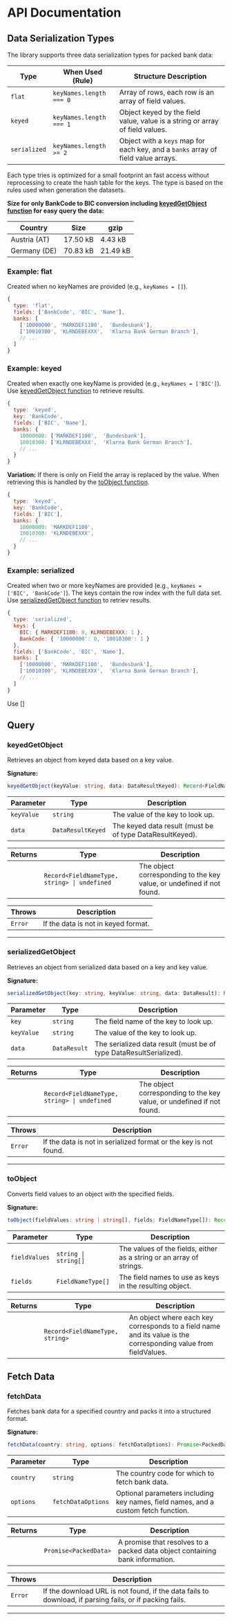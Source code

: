 # API Documentation

## Data Serialization Types

The library supports three data serialization types for packed bank data:

| Type         | When Used (Rule)        | Structure Description                                                             |
| ------------ | ----------------------- | --------------------------------------------------------------------------------- |
| `flat`       | `keyNames.length === 0` | Array of rows, each row is an array of field values.                              |
| `keyed`      | `keyNames.length === 1` | Object keyed by the field value, value is a string or array of field values.      |
| `serialized` | `keyNames.length >= 2`  | Object with a `keys` map for each key, and a `banks` array of field value arrays. |

Each type tries is optimized for a small footprint an fast access without reprocessing to create the hash table for the keys. The type is based on the rules used when generation the datasets.

**Size for only BankCode to BIC conversion including [keyedGetObject function](#keyedgetobject) for easy query the data:**

| Country      | Size     | gzip     |
| ------------ | -------- | -------- |
| Austria (AT) | 17.50 kB | 4.43 kB  |
| Germany (DE) | 70.83 kB | 21.49 kB |

### Example: flat

Created when no keyNames are provided (e.g., `keyNames = []`).

```js
{
  type: 'flat',
  fields: ['BankCode', 'BIC', 'Name'],
  banks: [
    ['10000000', 'MARKDEF1100',  'Bundesbank'],
    ['10010300', 'KLRNDEBEXXX',  'Klarna Bank German Branch'],
    // ...
  ]
}
```

### Example: keyed

Created when exactly one keyName is provided (e.g., `keyNames = ['BIC']`).
Use [keyedGetObject function](#keyedgetobject) to retrieve results.

```js
{
  type: 'keyed',
  key: 'BankCode',
  fields: ['BIC', 'Name'],
  banks: {
    10000000: ['MARKDEF1100',  'Bundesbank'],
    10010300: ['KLRNDEBEXXX',  'Klarna Bank German Branch'],
    // ...
  }
}
```

**Variation:** If there is only on Field the array is replaced by the value. When retrieving this is handled by the [toObject function](#toobject).

```js
{
  type: 'keyed',
  key: 'BankCode',
  fields: ['BIC'],
  banks: {
    10000000: 'MARKDEF1100',
    10010300: 'KLRNDEBEXXX',
    // ...
  }
}
```

### Example: serialized

Created when two or more keyNames are provided (e.g., `keyNames = ['BIC', 'BankCode']`).
The keys contain the row index with the full data set.
Use [serializedGetObject function](#serializedgetobject) to retriev results.

```js
{
  type: 'serialized',
  keys: {
    BIC: { MARKDEF1100: 0, KLRNDEBEXXX: 1 },
    BankCode: { '10000000': 0, '10010300': 1 }
  },
  fields: ['BankCode', 'BIC', 'Name'],
  banks: [
    ['10000000', 'MARKDEF1100',  'Bundesbank'],
    ['10010300', 'KLRNDEBEXXX',  'Klarna Bank German Branch'],
    // ...
  ]
}
```

Use []

## Query

### keyedGetObject

Retrieves an object from keyed data based on a key value.

**Signature:**

```ts
keyedGetObject(keyValue: string, data: DataResultKeyed): Record<FieldNameType, string> | undefined
```

| Parameter  | Type              | Description                                              |
| ---------- | ----------------- | -------------------------------------------------------- |
| `keyValue` | `string`          | The value of the key to look up.                         |
| `data`     | `DataResultKeyed` | The keyed data result (must be of type DataResultKeyed). |

| Returns | Type                                         | Description                                                           |
| ------- | -------------------------------------------- | --------------------------------------------------------------------- |
|         | `Record<FieldNameType, string> \| undefined` | The object corresponding to the key value, or undefined if not found. |

| Throws  | Description                         |
| ------- | ----------------------------------- |
| `Error` | If the data is not in keyed format. |

---

### serializedGetObject

Retrieves an object from serialized data based on a key and key value.

**Signature:**

```ts
serializedGetObject(key: string, keyValue: string, data: DataResult): Record<FieldNameType, string> | undefined
```

| Parameter  | Type         | Description                                                        |
| ---------- | ------------ | ------------------------------------------------------------------ |
| `key`      | `string`     | The field name of the key to look up.                              |
| `keyValue` | `string`     | The value of the key to look up.                                   |
| `data`     | `DataResult` | The serialized data result (must be of type DataResultSerialized). |

| Returns | Type                                         | Description                                                           |
| ------- | -------------------------------------------- | --------------------------------------------------------------------- |
|         | `Record<FieldNameType, string> \| undefined` | The object corresponding to the key value, or undefined if not found. |

| Throws  | Description                                                      |
| ------- | ---------------------------------------------------------------- |
| `Error` | If the data is not in serialized format or the key is not found. |

---

### toObject

Converts field values to an object with the specified fields.

**Signature:**

```ts
toObject(fieldValues: string | string[], fields: FieldNameType[]): Record<FieldNameType, string>
```

| Parameter     | Type                 | Description                                                          |
| ------------- | -------------------- | -------------------------------------------------------------------- |
| `fieldValues` | `string \| string[]` | The values of the fields, either as a string or an array of strings. |
| `fields`      | `FieldNameType[]`    | The field names to use as keys in the resulting object.              |

| Returns | Type                            | Description                                                                                                     |
| ------- | ------------------------------- | --------------------------------------------------------------------------------------------------------------- |
|         | `Record<FieldNameType, string>` | An object where each key corresponds to a field name and its value is the corresponding value from fieldValues. |

## Fetch Data

### fetchData

Fetches bank data for a specified country and packs it into a structured format.

**Signature:**

```ts
fetchData(country: string, options: fetchDataOptions): Promise<PackedData>
```

| Parameter | Type               | Description                                                                        |
| --------- | ------------------ | ---------------------------------------------------------------------------------- |
| `country` | `string`           | The country code for which to fetch bank data.                                     |
| `options` | `fetchDataOptions` | Optional parameters including key names, field names, and a custom fetch function. |

| Returns | Type                  | Description                                                                  |
| ------- | --------------------- | ---------------------------------------------------------------------------- |
|         | `Promise<PackedData>` | A promise that resolves to a packed data object containing bank information. |

| Throws  | Description                                                                                             |
| ------- | ------------------------------------------------------------------------------------------------------- |
| `Error` | If the download URL is not found, if the data fails to download, if parsing fails, or if packing fails. |

---
